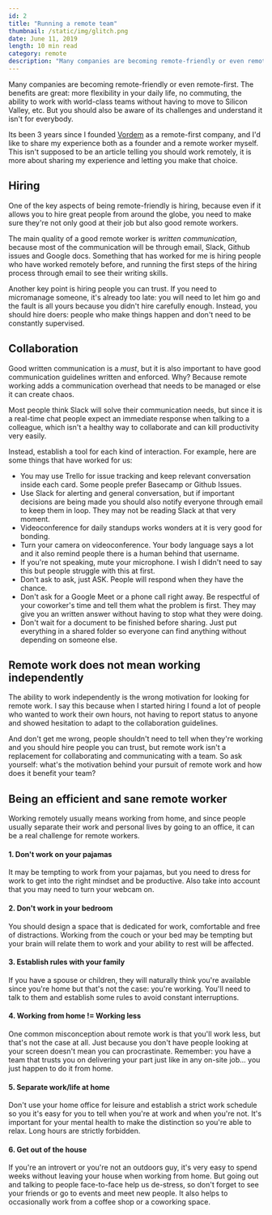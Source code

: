 ```yaml
---
id: 2
title: "Running a remote team"
thumbnail: /static/img/glitch.png
date: June 11, 2019
length: 10 min read
category: remote
description: "Many companies are becoming remote-friendly or even remote-first, and thats great news for everybody. The benefits are great: more flexibility in your daily life, no commute, work with world-class teams without having to move to Silicon Valley, etc. But you should also be aware of its challenges and understand it isn't for everybody."
---
```

Many companies are becoming remote-friendly or even remote-first. The benefits are great: more flexibility in your daily life, no commuting, the ability to work with world-class teams without having to move to Silicon Valley, etc. But you should also be aware of its challenges and understand it isn't for everybody.

Its been 3 years since I founded [Vordem](https://vordem.io) as a remote-first company, and I'd like to share my experience both as a founder and a remote worker myself. This isn't supposed to be an article telling you should work remotely, it is more about sharing my experience and letting you make that choice.

## Hiring
One of the key aspects of being remote-friendly is hiring, because even if it allows you to hire great people from around the globe, you need to make sure they're not only good at their job but also good remote workers.

The main quality of a good remote worker is *written communication*, because most of the communication will be through email, Slack, Github issues and Google docs. Something that has worked for me is hiring people who have worked remotely before, and running the first steps of the hiring process through email to see their writing skills.

Another key point is hiring people you can trust. If you need to micromanage someone, it's already too late: you will need to let him go and the fault is all yours because you didn't hire carefully enough. Instead, you should hire doers: people who make things happen and don't need to be constantly supervised.

## Collaboration
Good written communication is a *must*, but it is also important to have good communication guidelines written and enforced. Why? Because remote working adds a communication overhead that needs to be managed or else it can create chaos.

Most people think Slack will solve their communication needs, but since it is a real-time chat people expect an immediate response when talking to a colleague, which isn't a healthy way to collaborate and can kill productivity very easily.

Instead, establish a tool for each kind of interaction. For example, here are some things that have worked for us:
* You may use Trello for issue tracking and keep relevant conversation inside each card. Some people prefer Basecamp or Github Issues.
* Use Slack for alerting and general conversation, but if important decisions are being made you should also notify everyone through email to keep them in loop. They may not be reading Slack at that very moment.
* Videoconference for daily standups works wonders at it is very good for bonding.
* Turn your camera on videoconference. Your body language says a lot and it also remind people there is a human behind that username.
* If you're not speaking, mute your microphone. I wish I didn't need to say this but people struggle with this at first.
* Don't ask to ask, just ASK. People will respond when they have the chance.
* Don't ask for a Google Meet or a phone call right away. Be respectful of your coworker's time and tell them what the problem is first. They may give you an written answer without having to stop what they were doing.
* Don't wait for a document to be finished before sharing. Just put everything in a shared folder so everyone can find anything without depending on someone else.

## Remote work does not mean working independently
The ability to work independently is the wrong motivation for looking for remote work. I say this because when I started hiring I found a lot of people who wanted to work their own hours, not having to report status to anyone and showed hesitation to adapt to the collaboration guidelines.

And don't get me wrong, people shouldn't need to tell when they're working and you should hire people you can trust, but remote work isn't a replacement for collaborating and communicating with a team. So ask yourself: what's the motivation behind your pursuit of remote work and how does it benefit your team?

## Being an efficient and sane remote worker
Working remotely usually means working from home, and since people usually separate their work and personal lives by going to an office, it can be a real challenge for remote workers.

#### 1. Don't work on your pajamas
It may be tempting to work from your pajamas, but you need to dress for work to get into the right mindset and be productive. Also take into account that you may need to turn your webcam on.

#### 2. Don't work in your bedroom
You should design a space that is dedicated for work, comfortable and free of distractions. Working from the couch or your bed may be tempting but your brain will relate them to work and your ability to rest will be affected.

#### 3. Establish rules with your family
If you have a spouse or children, they will naturally think you're available since you're home but that's not the case: you're working. You'll need to talk to them and establish some rules to avoid constant interruptions.

#### 4. Working from home != Working less
One common misconception about remote work is that you'll work less, but that's not the case at all. Just because you don't have people looking at your screen doesn't mean you can procrastinate. Remember: you have a team that trusts you on delivering your part just like in any on-site job... you just happen to do it from home.

#### 5. Separate work/life at home
Don't use your home office for leisure and establish a strict work schedule so you it's easy for you to tell when you're at work and when you're not. It's important for your mental health to make the distinction so you're able to relax. Long hours are strictly forbidden.

#### 6. Get out of the house
If you're an introvert or you're not an outdoors guy, it's very easy to spend weeks without leaving your house when working from home. But going out and talking to people face-to-face help us de-stress, so don't forget to see your friends or go to events and meet new people. It also helps to occasionally work from a coffee shop or a coworking space.
